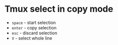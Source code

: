 # Tmux select in copy mode

- `space` - start selection
- `enter` - copy selection
- `esc` - discard selection
- `V` - select whole line
